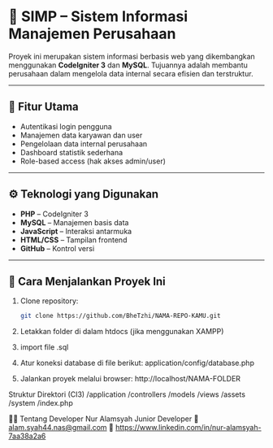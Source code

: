 # 🏢 SIMP – Sistem Informasi Manajemen Perusahaan

Proyek ini merupakan sistem informasi berbasis web yang dikembangkan menggunakan **CodeIgniter 3** dan **MySQL**. Tujuannya adalah membantu perusahaan dalam mengelola data internal secara efisien dan terstruktur.

---

## 🚀 Fitur Utama

- Autentikasi login pengguna
- Manajemen data karyawan dan user
- Pengelolaan data internal perusahaan
- Dashboard statistik sederhana
- Role-based access (hak akses admin/user)

---

## ⚙️ Teknologi yang Digunakan

- **PHP** – CodeIgniter 3
- **MySQL** – Manajemen basis data
- **JavaScript** – Interaksi antarmuka
- **HTML/CSS** – Tampilan frontend
- **GitHub** – Kontrol versi

---

## 📂 Cara Menjalankan Proyek Ini

1. Clone repository:
   ```bash
   git clone https://github.com/BheTzhi/NAMA-REPO-KAMU.git
2. Letakkan folder di dalam htdocs (jika menggunakan XAMPP)

3. import file .sql

4. Atur koneksi database di file berikut:
   application/config/database.php
   
5. Jalankan proyek melalui browser:
   http://localhost/NAMA-FOLDER

Struktur Direktori (CI3)
  /application
  /controllers
  /models
  /views
/assets
/system
/index.php


👨‍💻 Tentang Developer
Nur Alamsyah
Junior Developer
📧 alam.syah44.nas@gmail.com
🔗 https://www.linkedin.com/in/nur-alamsyah-7aa38a2a6

